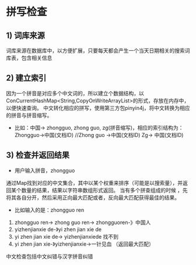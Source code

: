 # 拼写检查

## 1) 词库来源

词库来源在数据库中，以方便扩展，只要每天都会产生一个当天日期相关的搜索词库表，包含相关信息

## 2) 建立索引

因为一个拼音是对应多个中文词的，所以建立个数据结构，以ConCurrentHashMap<String,CopyOnWriteArrayList<integer>>的形式，存放在内存中，以便快速查询。
中文转化相应的拼写，使用第三方包pinyin4j，将中文转换为相应的拼音与拼音缩写。

* 比如：中国-> zhongguo, zhong guo, zg(拼音缩写)，相应的索引结构为：
Zhongguo->中国(文档ID)
//Zhong guo ->中国(文档ID)
Zg-> 中国(文档ID)

## 3) 检查并返回结果

* 用户输入拼音，zhongguo

通过Map找到对应的中文集合，其中以某个权重来排序（可能是以搜索量），并返回某个数量的结果，结果以字符串数组形式返回。
当有多个拼查组成的时候 ，先将其各自分开，然后采用正向最大匹配或者，反向最大匹配获得最佳的结果。

* 比如输入的是：zhongguo ren

1. zhongguo ren-> zhong guo ren-> zhongguoren-》中国人
2. yizhenjianxie de-》yi zhen jian xie de
3. yi zhen jian xie de-> yizhenjianxiede 找不到
4. yi zhen jian xie-》yizhenjianxie->一针见血   （返回最大匹配）

中文检查包括中文纠错与汉字拼音纠错
